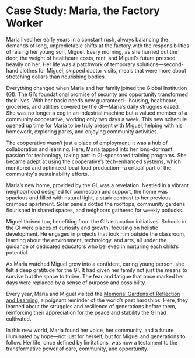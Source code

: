 # Case Study: Maria, the Factory Worker

Maria lived her early years in a constant rush, always balancing the demands of long, unpredictable shifts at the factory with the responsibilities of raising her young son, Miguel. Every morning, as she hurried out the door, the weight of healthcare costs, rent, and Miguel’s future pressed heavily on her. Her life was a patchwork of temporary solutions—second-hand clothes for Miguel, skipped doctor visits, meals that were more about stretching dollars than nourishing bodies.

Everything changed when Maria and her family joined the Global Institution (GI). The GI’s foundational promise of security and opportunity transformed their lives. With her basic needs now guaranteed—housing, healthcare, groceries, and utilities covered by the GI—Maria’s daily struggles eased. She was no longer a cog in an industrial machine but a valued member of a community cooperative, working only two days a week. This new schedule opened up time for Maria to be truly present with Miguel, helping with his homework, exploring parks, and enjoying community activities.

The cooperative wasn’t just a place of employment; it was a hub of collaboration and learning. Here, Maria tapped into her long-dormant passion for technology, taking part in GI-sponsored training programs. She became adept at using the cooperative’s tech-enhanced systems, which monitored and optimized local food production—a critical part of the community's sustainability efforts.

Maria’s new home, provided by the GI, was a revelation. Nestled in a vibrant neighborhood designed for connection and support, the home was spacious and filled with natural light, a stark contrast to her previous cramped apartment. Solar panels dotted the rooftops, community gardens flourished in shared spaces, and neighbors gathered for weekly potlucks.

Miguel thrived too, benefiting from the GI’s education initiatives. Schools in the GI were places of curiosity and growth, focusing on holistic development. He engaged in projects that took him outside the classroom, learning about the environment, technology, and arts, all under the guidance of dedicated educators who believed in nurturing each child’s potential.

As Maria watched Miguel grow into a confident, caring young person, she felt a deep gratitude for the GI. It had given her family not just the means to survive but the space to thrive. The fear and fatigue that once marked her days were replaced by a sense of purpose and possibility.

Every year, Maria and Miguel visited the [Memorial Gardens of Reflection and Learning](docs/case-study-suffering.md), a poignant reminder of the world’s past hardships. Here, they learned about the struggles and resilience of generations before them, reinforcing their appreciation for the peace and stability the GI had cultivated.

In this new world, Maria found her voice, her community, and a future illuminated by hope—not just for herself, but for Miguel and generations to follow. Her life, once defined by limitations, was now a testament to the transformative power of care, community, and opportunity.

